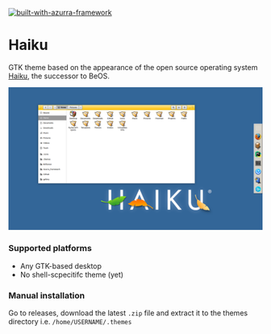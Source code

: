 [![built-with-azurra-framework](https://github.com/Elbullazul/Azurra_framework/raw/assets/azurra_framework_smaller.png)](https://github.com/Elbullazul/Azurra_framework)

# Haiku
GTK theme based on the appearance of the open source operating system [Haiku](https://www.haiku-os.org/), the successor to BeOS.

![haiku](https://github.com/B00merang-Project/gallery/raw/master/Haiku%20R1%20Beta%201%20(1).png)

### Supported platforms
- Any GTK-based desktop
- No shell-scpecitifc theme (yet)

### Manual installation
Go to releases, download the latest `.zip` file and extract it to the themes directory i.e. `/home/USERNAME/.themes`
